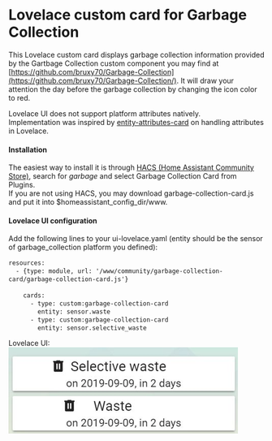 # Lovelace custom card for Garbage Collection

This Lovelace custom card displays garbage collection information provided by
the Gartbage Collection custom component you may find at
[https://github.com/bruxy70/Garbage-Collection](https://github.com/bruxy70/Garbage-Collection/).
It will draw your attention the day before the garbage collection by changing the icon color to red.

Lovelace UI does not support platform attributes natively.<br />
Implementation was inspired by [entity-attributes-card](https://github.com/custom-cards/entity-attributes-card)
on handling attributes in Lovelace.

#### Installation
The easiest way to install it is through [HACS (Home Assistant Community Store)](https://custom-components.github.io/hacs/),
search for <i>garbage</i> and select Garbage Collection Card from Plugins.<br />
If you are not using HACS, you may download garbage-collection-card.js and put it into $homeassistant_config_dir/www.<br />

#### Lovelace UI configuration
Add the following lines to your ui-lovelace.yaml (entity should be the sensor of garbage_collection platform you defined):
```
resources:
  - {type: module, url: '/www/community/garbage-collection-card/garbage-collection-card.js'}

    cards:
      - type: custom:garbage-collection-card
        entity: sensor.waste
      - type: custom:garbage-collection-card
        entity: sensor.selective_waste
```

Lovelace UI:<br />
![Garbage Collection card example](garbage_collection_lovelace.jpg)
